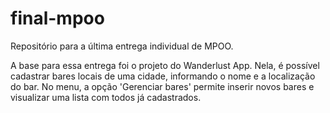 # final-mpoo
Repositório para a última entrega individual de MPOO.

A base para essa entrega foi o projeto do Wanderlust App.
Nela, é possível cadastrar bares locais de uma cidade, informando o nome e a localização do bar.
No menu, a opção 'Gerenciar bares' permite inserir novos bares e visualizar uma lista com todos já cadastrados.
